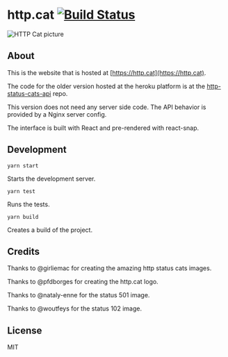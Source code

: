 #  http.cat [![Build Status](https://travis-ci.com/httpcats/http.cat.svg?branch=master)](https://travis-ci.com/httpcats/http.cat)

![HTTP Cat picture](https://http.cat/204)

## About

This is the website that is hosted at [https://http.cat](https://http.cat).

The code for the older version hosted at the heroku platform is at the [http-status-cats-api](https://github.com/rogeriopvl/http-status-cats-api) repo.

This version does not need any server side code. The API behavior is provided by a Nginx server config.

The interface is built with React and pre-rendered with react-snap.

## Development

    yarn start

Starts the development server.

    yarn test

Runs the tests.

    yarn build

Creates a build of the project.

## Credits

Thanks to @girliemac for creating the amazing http status cats images.

Thanks to @pfdborges for creating the http.cat logo.

Thanks to @nataly-enne for the status 501 image.

Thanks to @woutfeys for the status 102 image.

## License

MIT
